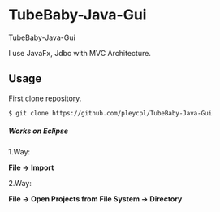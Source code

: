 # TubeBaby-Java-Gui
TubeBaby-Java-Gui

I use JavaFx, Jdbc with MVC Architecture.

## Usage ##
<p>First clone repository.</p>
<code>$ git clone https://github.com/pleycpl/TubeBaby-Java-Gui</code>
<h5>Works on Eclipse</h5>
<p>1.Way:</p>
<b>File -> Import</b>
<p>2.Way:</p>
<b>File -> Open Projects from File System -> Directory</b>
